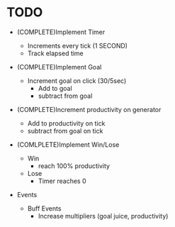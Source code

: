 # TODO

- (COMPLETE)Implement Timer
    - Increments every tick (1 SECOND)
    - Track elapsed time
    
 - (COMPLETE)Implement Goal
    - Increment goal on click (30/5sec)
        - Add to goal
        - subtract from goal

- (COMPLETE)Increment productivity on generator
    - Add to productivity on tick
    - subtract from goal on tick

- (COMLPLETE)Implement Win/Lose
    - Win
        - reach 100% productivity
    - Lose
        - Timer reaches 0

- Events
    - Buff Events
        - Increase multipliers (goal juice, productivity)